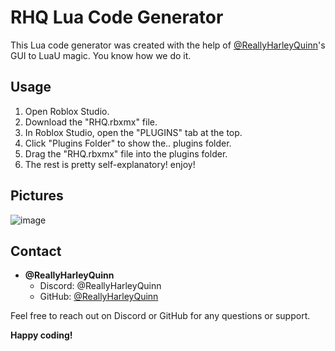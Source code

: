 # RHQ Lua Code Generator

This Lua code generator was created with the help of [@ReallyHarleyQuinn](https://github.com/ReallyHarleyQuinn)'s GUI to LuaU magic. You know how we do it.

## Usage

1. Open Roblox Studio.
2. Download the "RHQ.rbxmx" file.
3. In Roblox Studio, open the "PLUGINS" tab at the top.
4. Click "Plugins Folder" to show the.. plugins folder.
5. Drag the "RHQ.rbxmx" file into the plugins folder.
6. The rest is pretty self-explanatory! enjoy!

## Pictures
![image](https://github.com/ReallyHarleyQuinn/RHQ-GUI-LuaU/assets/151795744/5b8d74fc-2d3a-4ffd-93cd-158c08261be8)

## Contact

- **@ReallyHarleyQuinn**
  - Discord: @ReallyHarleyQuinn
  - GitHub: [@ReallyHarleyQuinn](https://github.com/ReallyHarleyQuinn)

Feel free to reach out on Discord or GitHub for any questions or support.

**Happy coding!**
